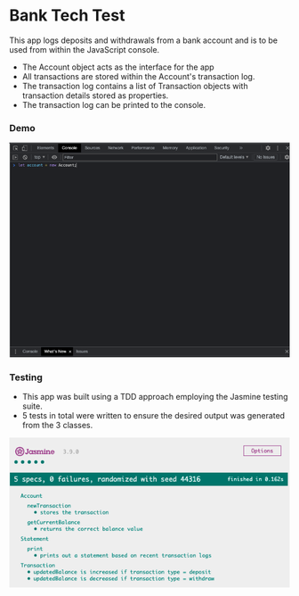 # Bank Tech Test

This app logs deposits and withdrawals from a bank account and is to be used from within the JavaScript console.

* The Account object acts as the interface for the app
* All transactions are stored within the Account's transaction log.
* The transaction log contains a list of Transaction objects with transaction details stored as properties.
* The transaction log can be printed to the console.

### Demo

![App demo](/images/bankTechTestDemo.gif)

### Testing

* This app was built using a TDD approach employing the Jasmine testing suite.
* 5 tests in total were written to ensure the desired output was generated from the 3 classes.

![Testing suite](/images/jasmineImage.png)
